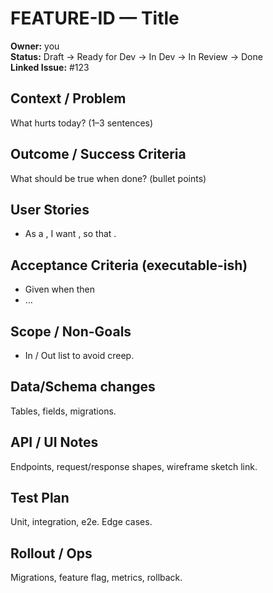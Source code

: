 # FEATURE-ID — Title
**Owner:** you  
**Status:** Draft → Ready for Dev → In Dev → In Review → Done  
**Linked Issue:** #123

## Context / Problem
What hurts today? (1–3 sentences)

## Outcome / Success Criteria
What should be true when done? (bullet points)

## User Stories
- As a <role>, I want <capability>, so that <benefit>.

## Acceptance Criteria (executable-ish)
- Given <state> when <action> then <expected>
- …

## Scope / Non-Goals
- In / Out list to avoid creep.

## Data/Schema changes
Tables, fields, migrations.

## API / UI Notes
Endpoints, request/response shapes, wireframe sketch link.

## Test Plan
Unit, integration, e2e. Edge cases.

## Rollout / Ops
Migrations, feature flag, metrics, rollback.